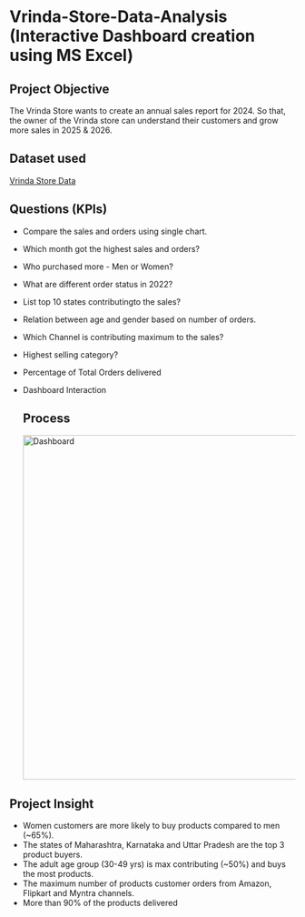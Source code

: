 # Vrinda-Store-Data-Analysis (Interactive Dashboard creation using MS Excel)
## Project Objective

The Vrinda Store wants to create an annual sales report for 2024. So that, the owner of the Vrinda store can understand their customers and grow more sales in 2025 & 2026.

## Dataset used
<a href="https://github.com/gaganmakhija/Vrinda_Store_Data_Analysis_Dashboard/blob/main/Vrinda%20Store%20Data%20Analysis.xlsx"> Vrinda Store Data <a/>

## Questions (KPIs)

- Compare the sales and orders using single chart.

- Which month got the highest sales and orders?

- Who purchased more - Men or Women?

- What are different order status in 2022?

- List top 10 states contributingto the sales?

- Relation between age and gender based on number of orders.

- Which Channel is contributing maximum to the sales?

- Highest selling category?

- Percentage of Total Orders delivered

- Dashboard Interaction

  ## Process
  <img width="1397" height="606" alt="Dashboard" src="https://github.com/user-attachments/assets/92ad623b-dba4-45f5-ada4-dfa4d5ae1bb1" />

## Project Insight

- Women customers are more likely to buy products compared to men (~65%).
- The states of Maharashtra, Karnataka and Uttar Pradesh are the top 3 product buyers.
- The adult age group (30-49 yrs) is max contributing (~50%) and buys the most products.
- The maximum number of products customer orders from Amazon, Flipkart and Myntra channels.
- More than 90% of the products delivered



